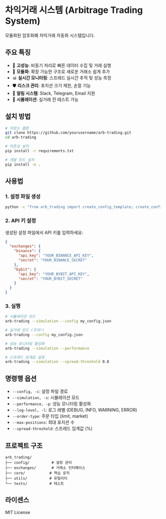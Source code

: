 # 차익거래 시스템 (Arbitrage Trading System)

모듈화된 암호화폐 차익거래 자동화 시스템입니다.

## 주요 특징

- 🚀 **고성능**: 비동기 처리로 빠른 데이터 수집 및 거래 실행
- 🔧 **모듈화**: 확장 가능한 구조로 새로운 거래소 쉽게 추가
- 📊 **실시간 모니터링**: 스프레드 실시간 추적 및 성능 측정
- 🛡️ **리스크 관리**: 포지션 크기 제한, 손절 기능
- 📱 **알림 시스템**: Slack, Telegram, Email 지원
- 🎯 **시뮬레이션**: 실거래 전 테스트 가능

## 설치 방법

```bash
# 저장소 클론
git clone https://github.com/yourusername/arb-trading.git
cd arb-trading

# 의존성 설치
pip install -r requirements.txt

# 개발 모드 설치
pip install -e .
```

## 사용법

### 1. 설정 파일 생성

```bash
python -c "from arb_trading import create_config_template; create_config_template('my_config.json')"
```

### 2. API 키 설정

생성된 설정 파일에서 API 키를 입력하세요:

```json
{
  "exchanges": {
    "binance": {
      "api_key": "YOUR_BINANCE_API_KEY",
      "secret": "YOUR_BINANCE_SECRET"
    },
    "bybit": {
      "api_key": "YOUR_BYBIT_API_KEY",
      "secret": "YOUR_BYBIT_SECRET"
    }
  }
}
```

### 3. 실행

```bash
# 시뮬레이션 모드
arb-trading --simulation --config my_config.json

# 실거래 모드 (주의!)
arb-trading --config my_config.json

# 성능 모니터링 활성화
arb-trading --simulation --performance

# 스프레드 임계값 설정
arb-trading --simulation --spread-threshold 0.8
```

## 명령행 옵션

- `--config, -c`: 설정 파일 경로
- `--simulation, -s`: 시뮬레이션 모드
- `--performance, -p`: 성능 모니터링 활성화
- `--log-level, -l`: 로그 레벨 (DEBUG, INFO, WARNING, ERROR)
- `--order-type`: 주문 타입 (limit, market)
- `--max-positions`: 최대 포지션 수
- `--spread-threshold`: 스프레드 임계값 (%)

## 프로젝트 구조

```
arb_trading/
├── config/          # 설정 관리
├── exchanges/       # 거래소 인터페이스
├── core/           # 핵심 로직
├── utils/          # 유틸리티
└── tests/          # 테스트
```

## 라이센스

MIT License